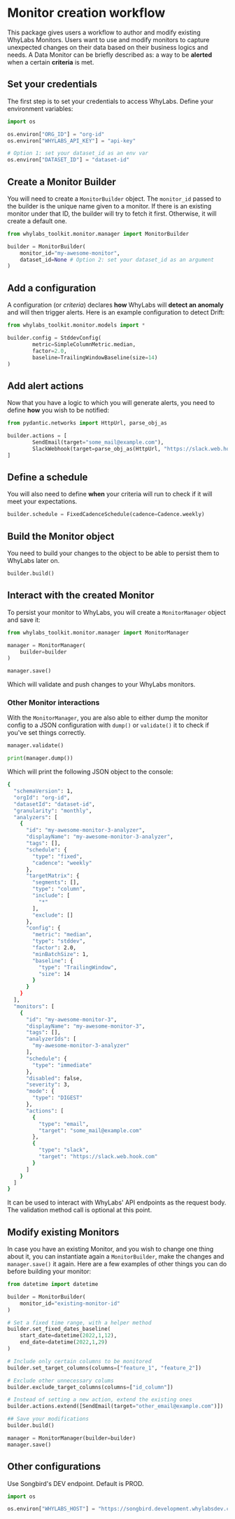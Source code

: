 # Monitor creation workflow

This package gives users a workflow to author and modify existing WhyLabs Monitors. 
Users want to use and modify monitors to capture unexpected changes on their data based on their business logics and needs. 
A Data Monitor can be briefly described as: a way to be **alerted** when a certain **criteria** is met.
 

## Set your credentials
The first step is to set your credentials to access WhyLabs. Define your environment variables:
```python
import os

os.environ["ORG_ID"] = "org-id"
os.environ["WHYLABS_API_KEY"] = "api-key"

# Option 1: set your dataset_id as an env var 
os.environ["DATASET_ID"] = "dataset-id"
```

## Create a Monitor Builder

You will need to create a `MonitorBuilder` object. The `monitor_id` passed to 
the builder is the unique name given to a monitor. If there is an existing monitor under that ID, 
the builder will try to fetch it first. Otherwise, it will create a default one.

```python
from whylabs_toolkit.monitor.manager import MonitorBuilder

builder = MonitorBuilder(
    monitor_id="my-awesome-monitor",
    dataset_id=None # Option 2: set your dataset_id as an argument 
)
```

## Add a configuration
 
A configuration (or *criteria*) declares **how** WhyLabs will **detect an anomaly** and will then trigger alerts. 
Here is an example configuration to detect Drift:

```python
from whylabs_toolkit.monitor.models import *

builder.config = StddevConfig(
        metric=SimpleColumnMetric.median,
        factor=2.0,
        baseline=TrailingWindowBaseline(size=14)
)
```

## Add alert actions 
Now that you have a logic to which you will generate alerts, you need to define **how** you wish to be notified:

```python
from pydantic.networks import HttpUrl, parse_obj_as

builder.actions = [
        SendEmail(target="some_mail@example.com"),
        SlackWebhook(target=parse_obj_as(HttpUrl, "https://slack.web.hook.com"))
]
```

## Define a schedule
You will also need to define **when** your criteria will run to check if it will meet your expectations.

```python
builder.schedule = FixedCadenceSchedule(cadence=Cadence.weekly)
```


## Build the Monitor object

You need to build your changes to the object to be able to persist them to WhyLabs later on.

```python
builder.build()
```

## Interact with the created Monitor


To persist your monitor to WhyLabs, you will create a `MonitorManager`
object and save it:

```python
from whylabs_toolkit.monitor.manager import MonitorManager

manager = MonitorManager(
    builder=builder
)

manager.save()
```
Which will validate and push changes to your WhyLabs monitors.

### Other Monitor interactions

With the `MonitorManager`, you are also able to either dump the monitor config to a JSON configuration with `dump()` 
or `validate()` it to check if you've set things correctly.
```python
manager.validate()

print(manager.dump())
```
Which will print the following JSON object to the console:
```bash
{
  "schemaVersion": 1,
  "orgId": "org-id",
  "datasetId": "dataset-id",
  "granularity": "monthly",
  "analyzers": [
    {
      "id": "my-awesome-monitor-3-analyzer",
      "displayName": "my-awesome-monitor-3-analyzer",
      "tags": [],
      "schedule": {
        "type": "fixed",
        "cadence": "weekly"
      },
      "targetMatrix": {
        "segments": [],
        "type": "column",
        "include": [
          "*"
        ],
        "exclude": []
      },
      "config": {
        "metric": "median",
        "type": "stddev",
        "factor": 2.0,
        "minBatchSize": 1,
        "baseline": {
          "type": "TrailingWindow",
          "size": 14
        }
      }
    }
  ],
  "monitors": [
    {
      "id": "my-awesome-monitor-3",
      "displayName": "my-awesome-monitor-3",
      "tags": [],
      "analyzerIds": [
        "my-awesome-monitor-3-analyzer"
      ],
      "schedule": {
        "type": "immediate"
      },
      "disabled": false,
      "severity": 3,
      "mode": {
        "type": "DIGEST"
      },
      "actions": [
        {
          "type": "email",
          "target": "some_mail@example.com"
        },
        {
          "type": "slack",
          "target": "https://slack.web.hook.com"
        }
      ]
    }
  ]
}
```
It can be used to interact with WhyLabs' API endpoints as the request body. The validation method call is optional at this point.

## Modify existing Monitors
In case you have an existing Monitor, and you wish to change one thing about it,
you can instantiate again a `MonitorBuilder`, make the changes and `manager.save()` it again.
Here are a few examples of other things you can do before building your monitor:

```python
from datetime import datetime

builder = MonitorBuilder(
    monitor_id="existing-monitor-id"
)

# Set a fixed time range, with a helper method
builder.set_fixed_dates_baseline(
    start_date=datetime(2022,1,12),
    end_date=datetime(2022,1,29)
)

# Include only certain columns to be monitored
builder.set_target_columns(columns=["feature_1", "feature_2"])

# Exclude other unnecessary colums
builder.exclude_target_columns(columns=["id_column"])

# Instead of setting a new action, extend the existing ones
builder.actions.extend([SendEmail(target="other_email@example.com")])

## Save your modifications
builder.build()

manager = MonitorManager(builder=builder)
manager.save()

```

## Other configurations

Use Songbird's DEV endpoint. Default is PROD. 
```python
import os

os.environ["WHYLABS_HOST"] = "https://songbird.development.whylabsdev.com"
```